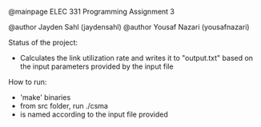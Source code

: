 @mainpage ELEC 331 Programming Assignment 3

@author Jayden Sahl (jaydensahl)
@author Yousaf Nazari (yousafnazari)

Status of the project: 
- Calculates the link utilization rate and writes it to "output.txt"
  based on the input parameters provided by the input file

How to run:
- 'make' binaries
- from src folder, run ./csma <inputFileName>
- <inputFileName> is named according to the input file provided

